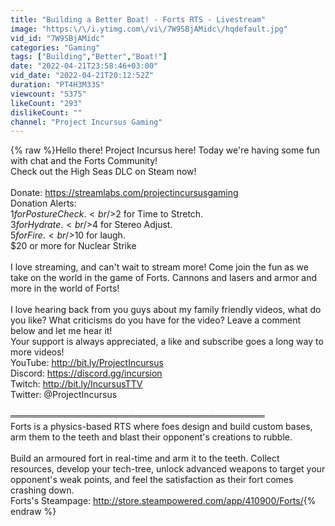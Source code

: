 ```yaml
---
title: "Building a Better Boat! - Forts RTS - Livestream"
image: "https:\/\/i.ytimg.com\/vi\/7W9SBjAMidc\/hqdefault.jpg"
vid_id: "7W9SBjAMidc"
categories: "Gaming"
tags: ["Building","Better","Boat!"]
date: "2022-04-21T23:58:46+03:00"
vid_date: "2022-04-21T20:12:52Z"
duration: "PT4H3M33S"
viewcount: "5375"
likeCount: "293"
dislikeCount: ""
channel: "Project Incursus Gaming"
---
```

{% raw %}Hello there! Project Incursus here! Today we're having some fun with chat and the Forts Community!<br />Check out the High Seas DLC on Steam now!<br /><br />Donate: <a rel="nofollow" target="blank" href="https://streamlabs.com/projectincursusgaming">https://streamlabs.com/projectincursusgaming</a><br />Donation Alerts:<br />$1 for Posture Check.<br />$2 for Time to Stretch.<br />$3 for Hydrate.<br />$4 for Stereo Adjust.<br />$5 for Fire.<br />$10 for laugh.<br />$20 or more for Nuclear Strike<br /><br />I love streaming, and can't wait to stream more! Come join the fun as we take on the world in the game of Forts. Cannons and lasers and armor and more in the world of Forts!<br /><br />I love hearing back from you guys about my family friendly videos, what do you like? What criticisms do you have for the video? Leave a comment below and let me hear it!<br />Your support is always appreciated, a like and subscribe goes a long way to more videos!<br />YouTube: <a rel="nofollow" target="blank" href="http://bit.ly/ProjectIncursus">http://bit.ly/ProjectIncursus</a><br />Discord: <a rel="nofollow" target="blank" href="https://discord.gg/incursion">https://discord.gg/incursion</a><br />Twitch: <a rel="nofollow" target="blank" href="http://bit.ly/IncursusTTV">http://bit.ly/IncursusTTV</a><br />Twitter: @ProjectIncursus<br /><br />═════════════════════════════════════════<br />Forts is a physics-based RTS where foes design and build custom bases, arm them to the teeth and blast their opponent's creations to rubble. <br /><br />Build an armoured fort in real-time and arm it to the teeth. Collect resources, develop your tech-tree, unlock advanced weapons to target your opponent's weak points, and feel the satisfaction as their fort comes crashing down.<br />Forts's Steampage: <a rel="nofollow" target="blank" href="http://store.steampowered.com/app/410900/Forts/">http://store.steampowered.com/app/410900/Forts/</a>{% endraw %}
